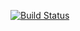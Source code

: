 [![Build Status](https://travis-ci.org/GuevaraMarius/My_Brand_Backend.svg?branch=master)](https://travis-ci.org/GuevaraMarius/My_Brand_Backend)